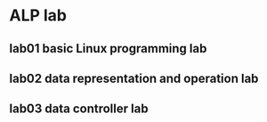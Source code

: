 # ALP lab

## lab01 basic Linux programming lab

## lab02 data representation and operation lab

## lab03 data controller lab
